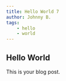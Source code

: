 ```yaml
---
title: Hello World 7
author: Johnny B.
tags:
    - hello
    - world
---
```


## Hello World
This is your blog post.
